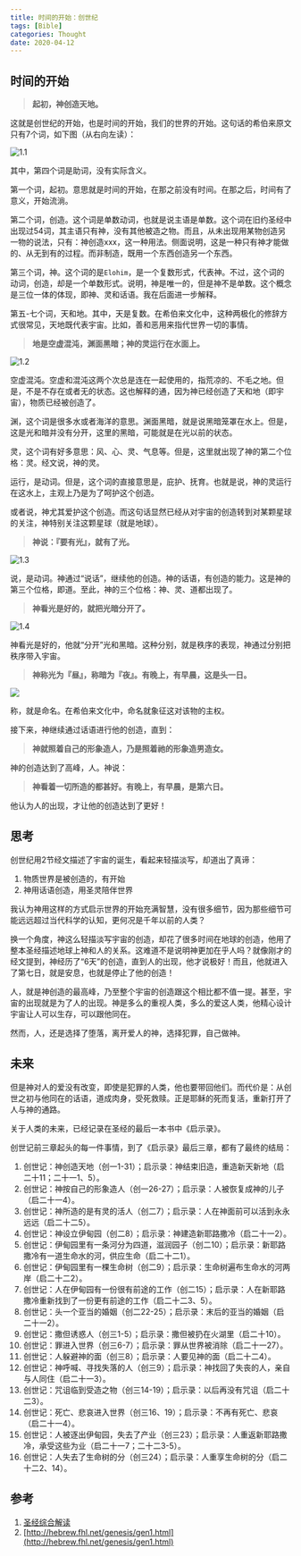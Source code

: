 ```yaml
---
title: 时间的开始：创世纪
tags: [Bible]
categories: Thought
date: 2020-04-12
---
```


## 时间的开始

> **起初，神创造天地。**
> 

这就是创世纪的开始，也是时间的开始，我们的世界的开始。这句话的希伯来原文只有7个词，如下图（从右向左读）：

![1.1](https://i.imgur.com/ArszXVF.png)

<!--more-->

其中，第四个词是助词，没有实际含义。

第一个词，起初。意思就是时间的开始，在那之前没有时间。在那之后，时间有了意义，开始流淌。

第二个词，创造。这个词是单数动词，也就是说主语是单数。这个词在旧约圣经中出现过54词，其主语只有神，没有其他被造之物。而且，从未出现用某物创造另一物的说法，只有：神创造xxx，这一种用法。侧面说明，这是一种只有神才能做的、从无到有的过程。而非制造，既用一个东西创造另一个东西。

第三个词，神。这个词的是`Elohim`，是一个复数形式，代表神。不过，这个词的动词，创造，却是一个单数形式。说明，神是唯一的，但是神不是单数。这个概念是三位一体的体现，即神、灵和话语。我在后面进一步解释。

第五-七个词，天和地。其中，天是复数。在希伯来文化中，这种两极化的修辞方式很常见，天地既代表宇宙。比如，善和恶用来指代世界一切的事情。

> **地是空虚混沌，渊面黑暗；神的灵运行在水面上。**
> 

![1.2](https://i.imgur.com/svE2eaz.png)

空虚混沌。空虚和混沌这两个次总是连在一起使用的，指荒凉的、不毛之地。但是，不是不存在或者无的状态。这也解释的通，因为神已经创造了天和地（即宇宙），物质已经被创造了。

渊，这个词是很多水或者海洋的意思。渊面黑暗，就是说黑暗笼罩在水上。但是，这是光和暗并没有分开，这里的黑暗，可能就是在光以前的状态。

灵，这个词有好多意思：风、心、灵、气息等。但是，这里就出现了神的第二个位格：灵。经文说，神的灵。

运行，是动词。但是，这个词的直接意思是，庇护、抚育。也就是说，神的灵运行在这水上，主观上乃是为了呵护这个创造。

或者说，神尤其爱护这个创造。而这句话显然已经从对宇宙的创造转到对某颗星球的关注，神特别关注这颗星球（就是地球）。

> **神说：『要有光』，就有了光。**
>

![1.3](https://i.imgur.com/kCFamMh.png)

说，是动词。神通过“说话”，继续他的创造。神的话语，有创造的能力。这是神的第三个位格，即道。至此，神的三个位格：神、灵、道都出现了。

> **神看光是好的，就把光暗分开了。**
>

![1.4](https://i.imgur.com/H9B6Qza.png)

神看光是好的，他就“分开”光和黑暗。这种分别，就是秩序的表现，神通过分别把秩序带入宇宙。

> **神称光为『昼』，称暗为『夜』。有晚上，有早晨，这是头一日。**
>

![](https://i.imgur.com/QfudTNp.png)

称，就是命名。在希伯来文化中，命名就象征这对该物的主权。

接下来，神继续通过话语进行他的创造，直到：

> **神就照着自己的形象造人，乃是照着祂的形象造男造女。**
>

神的创造达到了高峰，人。神说：

> **神看着一切所造的都甚好。有晚上，有早晨，是第六日。**
>

他认为人的出现，才让他的创造达到了更好！

## 思考

创世纪用2节经文描述了宇宙的诞生，看起来轻描淡写，却道出了真谛：

1. 物质世界是被创造的，有开始
2. 神用话语创造，用圣灵陪伴世界

我认为神用这样的方式启示世界的开始充满智慧，没有很多细节，因为那些细节可能远远超过当代科学的认知，更何况是千年以前的人类？

换一个角度，神这么轻描淡写宇宙的创造，却花了很多时间在地球的创造，他用了整本圣经描述地球上神和人的关系。这难道不是说明神更加在乎人吗？就像刚才的经文提到，神经历了“6天”的创造，直到人的出现，他才说极好！而且，他就进入了第七日，就是安息，也就是停止了他的创造！

人，就是神创造的最高峰，乃至整个宇宙的创造跟这个相比都不值一提。甚至，宇宙的出现就是为了人的出现。神是多么的重视人类，多么的爱这人类，他精心设计宇宙让人可以生存，可以跟他同在。

然而，人，还是选择了堕落，离开爱人的神，选择犯罪，自己做神。

## 未来

但是神对人的爱没有改变，即使是犯罪的人类，他也要带回他们。而代价是：从创世之初与他同在的话语，道成肉身，受死救赎。正是耶稣的死而复活，重新打开了人与神的通路。

关于人类的未来，已经记录在圣经的最后一本书中《启示录》。

创世记前三章起头的每一件事情，到了《启示录》最后三章，都有了最终的结局：

1.  创世记：神创造天地（创一1-31）；启示录：神结束旧造，重造新天新地（启二十11；二十一1、5）。
2.  创世记：神按自己的形象造人（创一26-27）；启示录：人被恢复成神的儿子（启二十一4）。
3.  创世记：神所造的是有灵的活人（创二7）；启示录：人在神面前可以活到永永远远（启二十二5）。
4.  创世记：神设立伊甸园（创二8）；启示录：神建造新耶路撒冷（启二十一2）。
5.  创世记：伊甸园里有一条河分为四道，滋润园子（创二10）；启示录：新耶路撒冷有一道生命水的河，供应生命（启二十二1）。
6.  创世记：伊甸园里有一棵生命树（创二9）；启示录：生命树遍布生命水的河两岸（启二十二2）。
7.  创世记：人在伊甸园有一份很有前途的工作（创二15）；启示录：人在新耶路撒冷重新找到了一份更有前途的工作（启二十二3、5）。
8.  创世记：头一个亚当的婚姻（创二22-25）；启示录：末后的亚当的婚姻（启二十一2）。
9.  创世记：撒但诱惑人（创三1-5）；启示录：撒但被扔在火湖里（启二十10）。
10.  创世记：罪进入世界（创三6-7）；启示录：罪从世界被消除（启二十一27）。
11.  创世记：人躲避神的面（创三8）；启示录：人要见神的面（启二十二4）。
12.  创世记：神呼喊、寻找失落的人（创三9）；启示录：神找回了失丧的人，亲自与人同住（启二十一3）。
13.  创世记：咒诅临到受造之物（创三14-19）；启示录：以后再没有咒诅（启二十二3）。
14.  创世记：死亡、悲哀进入世界（创三16、19）；启示录：不再有死亡、悲哀（启二十一4）。
15.  创世记：人被逐出伊甸园，失去了产业（创三23）；启示录：人重返新耶路撒冷，承受这些为业（启二十一7；二十二3-5）。
16.  创世记：人失去了生命树的分（创三24）；启示录：人重享生命树的分（启二十二2、14）。


## 参考

1. [圣经综合解读](https://cmcbiblereading.com/2015/01/26/%e5%88%9b%e4%b8%96%e8%ae%b0%e7%ac%ac1%e7%ab%a0%e9%80%90%e8%8a%82%e6%b3%a8%e8%a7%a3%e3%80%81%e7%a5%b7%e8%af%bb/)
2. [http://hebrew.fhl.net/genesis/gen1.html](http://hebrew.fhl.net/genesis/gen1.html)